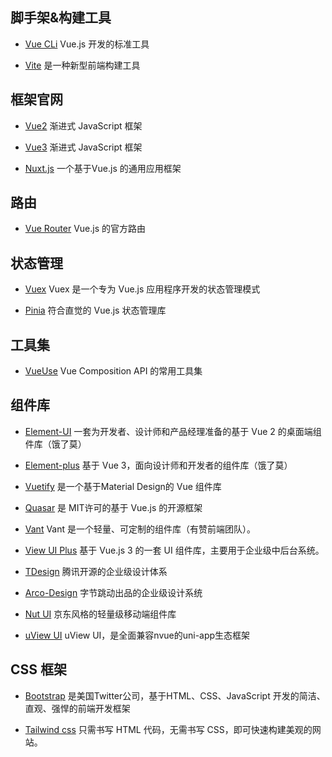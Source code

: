 ## 脚手架&构建工具

- [Vue CLi](https://cli.vuejs.org/zh/) Vue.js 开发的标准工具

- [Vite](https://cn.vitejs.dev/) 是一种新型前端构建工具

## 框架官网
- [Vue2](https://v2.cn.vuejs.org/) 渐进式 JavaScript 框架

- [Vue3](https://cn.vuejs.org/) 渐进式 JavaScript 框架

- [Nuxt.js](https://nuxt.com/) 一个基于Vue.js 的通用应用框架

## 路由
- [Vue Router](https://router.vuejs.org/zh/) Vue.js 的官方路由

## 状态管理

- [Vuex](https://vuex.vuejs.org/zh/) Vuex 是一个专为 Vue.js 应用程序开发的状态管理模式

- [Pinia](https://pinia.vuejs.org/zh/) 符合直觉的 Vue.js 状态管理库

## 工具集

- [VueUse](https://vueuse.org/) Vue Composition API 的常用工具集

## 组件库

- [Element-UI](https://element.eleme.cn/#/zh-CN) 一套为开发者、设计师和产品经理准备的基于 Vue 2 的桌面端组件库（饿了莫）

- [Element-plus](https://element-plus.org/zh-CN/) 基于 Vue 3，面向设计师和开发者的组件库（饿了莫）

- [Vuetify](https://vuetifyjs.com/zh-Hans/) 是一个基于Material Design的 Vue 组件库

- [Quasar](http://www.quasarchs.com/introduction-to-quasar) 是 MIT许可的基于 Vue.js 的开源框架

- [Vant](https://vant-ui.github.io/vant/#/zh-CN) Vant 是一个轻量、可定制的组件库（有赞前端团队）。

- [View UI Plus](https://www.iviewui.com/view-ui-plus/guide/introduce) 基于 Vue.js 3 的一套 UI 组件库，主要用于企业级中后台系统。

- [TDesign](https://tdesign.tencent.com/) 腾讯开源的企业级设计体系

- [Arco-Design](https://arco.design/) 字节跳动出品的企业级设计系统

- [Nut UI](https://nutui.jd.com/#/) 京东风格的轻量级移动端组件库

- [uView UI](https://www.uviewui.com/) uView UI，是全面兼容nvue的uni-app生态框架

## CSS 框架

- [Bootstrap](https://www.bootcss.com/) 是美国Twitter公司，基于HTML、CSS、JavaScript 开发的简洁、直观、强悍的前端开发框架

- [Tailwind css](https://www.tailwindcss.cn/) 只需书写 HTML 代码，无需书写 CSS，即可快速构建美观的网站。




